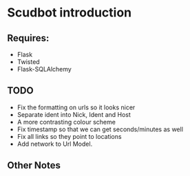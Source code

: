 # Scudbot introduction

## Requires:
* Flask
* Twisted
* Flask-SQLAlchemy

## TODO
* Fix the formatting on urls so it looks nicer
* Separate ident into Nick, Ident and Host
* A more contrasting colour scheme
* Fix timestamp so that we can get seconds/minutes as well
* Fix all links so they point to locations
* Add network to Url Model.
## Other Notes
